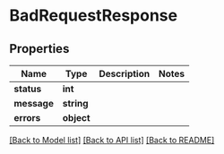 # BadRequestResponse

## Properties
Name | Type | Description | Notes
------------ | ------------- | ------------- | -------------
**status** | **int** |  | 
**message** | **string** |  | 
**errors** | **object** |  | 

[[Back to Model list]](../../README.md#documentation-for-models) [[Back to API list]](../../README.md#documentation-for-api-endpoints) [[Back to README]](../../README.md)


